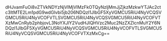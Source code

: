 dHJvamFuOi8vZTVkNDYzNjVlMjVlMzFkOTQyNzljMmJjZjkzMzkwYTJAc2ctc3ItMTE2Lm1pdG9wdGlvbi5jb206NDQzI1JlbGF5XyVGMCU5RiU4NyVCQSVGMCU5RiU4NyVCOFVTLSVGMCU5RiU4NyVCQSVGMCU5RiU4NyVCOFVTXzMwCnRyb2phbjovL3NoYXJlY2VudHJlQHVzc2Muc2NzZXZlcnMuY2Y6NDQzI1JlbGF5XyVGMCU5RiU4NyVCQSVGMCU5RiU4NyVCOFVTLSVGMCU5RiU4NyVCQSVGMCU5RiU4NyVCOFVTXzMxCg==